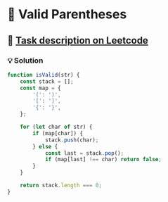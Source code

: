 # 📝 Valid Parentheses

## 🔗 [Task description on Leetcode](https://leetcode.com/problems/valid-parentheses/description/?envType=problem-list-v2&envId=stack)

### 💡 Solution

```js
function isValid(str) {
	const stack = [];
	const map = {
		'(': ')',
		'[': ']',
		'{': '}',
	};

	for (let char of str) {
		if (map[char]) {
			stack.push(char);
		} else {
			const last = stack.pop();
			if (map[last] !== char) return false;
		}
	}

	return stack.length === 0;
}
```
